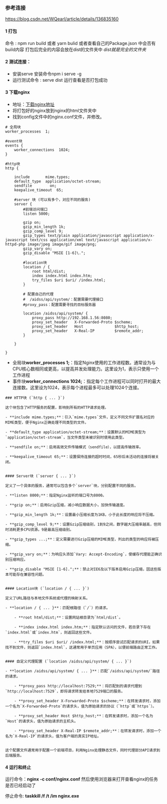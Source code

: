 
### 参考连接
https://blog.csdn.net/WQearl/article/details/136835160


#### 1 打包
命令 : npm run build  或者 yarn bulid 
或者查看自己的Package.json 中会否有build内容
打包后完全的内容会放在dist的文件夹中
*dist就是完全的文件夹*


#### 2 测试连接：

- 安装serve 安装命令npm i serve -g
- 运行测试命令 : serve dist 运行查看是否打包成功


#### 3 下载nginx
 - 地址：[下载nginx地址](http://nginx.org/en/download.html "http://nginx.org/en/download.html")
 - 将打包好的nginx放到nginx的html文件夹中
 - 找到config文件中的nginx.conf文件，并修改。
``` config
# 全局块
worker_processes  1;
 
#event块
events {
    worker_connections  1024;
}
 
#http块
http {
 
    include       mime.types;
    default_type  application/octet-stream;
    sendfile        on;
    keepalive_timeout  65;
 
    #server 块 (可以有多个，对应不同的服务)
    server {
        #前端访问端口
        listen 5000;
 
        gzip on;
        gzip_min_length 1k;
        gzip_comp_level 9;
        gzip_types text/plain application/javascript application/x-javascript text/css application/xml text/javascript application/x-httpd-php image/jpeg image/gif image/png;
        gzip_vary on;
        gzip_disable "MSIE [1-6]\.";
 
        #location块
        location / {
            root html/dist;
            index index.html index.htm;
            try_files $uri $uri/ /index.html;
        }
 
        # 配置自己的代理
        #  /aidss/api/system/：配置需要代理接口
        #proxy_pass：配置需要寻找的目标服务器
 
        location /aidss/api/system/ {
 	        proxy_pass http://192.168.1.56:8080;
            proxy_set_header   X-Forwarded-Proto $scheme;
            proxy_set_header   Host              $http_host;
            proxy_set_header   X-Real-IP         $remote_addr;
        }
       
    }
 
}
```

-  全局块**worker_processes 1;**：指定Nginx使用的工作进程数。通常设为与CPU核心数相同或更高，以提高并发处理能力。这里设为1，表示只使用一个工作进程
-  事件块**worker_connections 1024;**：指定每个工作进程可以同时打开的最大连接数。这里设为1024，表示每个进程最多可以处理1024个连接。
```
### HTTP块 (`http { ... }`)

这个块包含了HTTP服务的配置，影响到所有的HTTP请求处理。

- **include mime.types;**：引入`mime.types`文件，定义不同文件扩展名对应的MIME类型，便于Nginx正确处理不同类型的文件。
    
- **default_type application/octet-stream;**：设置默认的MIME类型为`application/octet-stream`，当文件类型未被识别时使用此类型。
    
- **sendfile on;**：启用高效文件传输模式（sendfile），以提高传输效率。
    
- **keepalive_timeout 65;**：设置保持连接的超时时间，65秒后未活动的连接将被关闭。
    

#### Server块 (`server { ... }`)

定义了一个具体的服务，通常可以包含多个`server`块，分别配置不同的服务。

- **listen 8000;**：指定Nginx监听的端口号为8000。
    
- **gzip on;**：启用Gzip压缩，减小响应数据大小，加快传输速度。
    
- **gzip_min_length 1k;**：设置最小压缩长度为1KB，小于此长度的响应将不压缩。
    
- **gzip_comp_level 9;**：设置Gzip压缩级别，1到9之间，数字越大压缩率越高，但同时消耗更多CPU资源。9是最高压缩级别。
    
- **gzip_types ...;**：定义需要进行Gzip压缩的MIME类型，列出的类型的响应将被压缩。
    
- **gzip_vary on;**：为响应头添加`Vary: Accept-Encoding`，使缓存代理能正确识别压缩响应。
    
- **gzip_disable "MSIE [1-6].";**：禁止对IE6及以下版本启用Gzip压缩，因这些版本可能存在兼容性问题。
    

#### Location块 (`location / { ... }`)

定义了URL路径与本地文件系统或代理的映射关系。

- **location / { ... }**：匹配根路径（`/`）的请求。
    
    - **root html/dist;**：设置网站根目录为`html/dist`。
        
    - **index index.html index.htm;**：指定默认访问的文件，若目录下存在`index.html`或`index.htm`，则返回这些文件。
        
    - **try_files $uri $uri/ /index.html;**：按顺序尝试匹配请求的URI，如果找不到文件，则返回`index.html`，这通常用于单页应用（SPA），以便前端路由正常工作。
        

#### 自定义代理配置 (`location /aidss/api/system/ { ... }`)

- **location /aidss/api/system/ { ... }**：匹配`/aidss/api/system/`路径的请求。
    
    - **proxy_pass http://localhost:7529;**：将匹配到的请求代理到`http://localhost:7529`，即将请求转发给本地7529端口的服务。
        
    - **proxy_set_header X-Forwarded-Proto $scheme;**：在转发请求时，添加一个名为`X-Forwarded-Proto`的请求头，值为原始请求的协议（`http`或`https`）。
        
    - **proxy_set_header Host $http_host;**：在转发请求时，添加一个名为`Host`的请求头，值为原始请求的主机头。
        
    - **proxy_set_header X-Real-IP $remote_addr;**：在转发请求时，添加一个名为`X-Real-IP`的请求头，值为客户端的真实IP地址。
        

这个配置文件通常用于配置一个前端项目，利用Nginx处理静态文件，同时代理部分API请求到后端服务。
```

#### 4 运行和终止

运行命令：**nginx -c conf/nginx.conf**
然后使用浏览器来打开查看nginx的任务是否已经启动了

停止命令: **taskkill /f /t /im nginx.exe**
